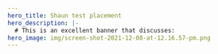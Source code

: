 ```yaml
---
hero_title: Shaun test placement
hero_description: |-
  # This is an excellent banner that discusses:
hero_image: img/screen-shot-2021-12-08-at-12.16.57-pm.png
---
```

